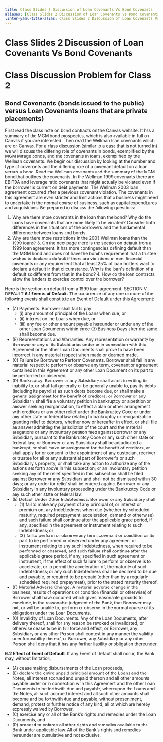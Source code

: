 ```yaml
---
title: Class Slides 2 Discussion of Loan Covenants Vs Bond Covenants
aliases: [Class Slides 2 Discussion of Loan Covenants Vs Bond Covenants]
linter-yaml-title-alias: Class Slides 2 Discussion of Loan Covenants Vs Bond Covenants
---
```

# Class Slides 2 Discussion of Loan Covenants Vs Bond Covenants

# Class Discussion Problem for Class 2

## Bond Covenants (bonds issued to the public) versus Loan Covenants (loans that are private placements)

First read the class note on bond contracts on the Canvas website. It has a summary of the MGM bond prospectus,  which is also available in full on Canvas if you are interested. Then read the Wellman loan covenants which are on Canvas. For a class discussion (similar to a case that is not turned in) we will discuss the differing role of covenants in bonds,  exemplified by the MGM Mirage bonds,  and the covenants in loans,  exemplified by the Wellman covenants. We begin our discussion by looking at the number and type of covenants and the differing role of a covenant default on a loan versus a bond. Read the Wellman covenants and the summary of the MGM bond that outlines the covenants. In the Wellman 1999 covenants there are EBITDA and leverage ratio covenants that might actually be violated even if the borrower is current on debt payments. The Wellman 2003 loan agreement occurred after a previous covenant violation. The covenants in this agreement are even stricter and limit actions that a business might need to undertake in the normal course of business,  such as capital expenditures and acquisitions. Be prepared to discuss the following questions:

1. Why are there more covenants in the loan than the bond? Why do the loans have covenants that are more likely to be violated? Consider both differences in the situations of the borrowers and the fundamental difference between loans and bonds.
1. Why are there more restrictions in the 2003 Wellman loans than the 1999 loans? 3. On the next page there is the section on default from a 1999 loan agreement. It has more contingencies defining default than the MGM bond and does not have the bond's requirement that a trustee wishes to declare a default if there are violations of non-financial covenants or any requirement that at least 25% of loan holders want to declare a default in that circumstance. Why is the loan's definition of a default so different from that in the bond? 4. How do the loan contracts allow the lenders to exercise control over the borrower?

Here is the section on default from a 1999 loan agreement. SECTION VI. DEFAULT
 **6.1 Events of Default.** The occurrence of any one or more of the following events shall constitute an Event of Default under this Agreement:

- (A) Payments. Borrower shall fail to pay
	- (i) any amount of principal of the Loans when due,  or
	- (ii) interest on the Loans when due,  or
	- (iii) any fee or other amount payable hereunder or under any of the other Loan Documents within three (3) Business Days after the same shall become due.
- (B) Representations and Warranties. Any representation or warranty by Borrower or any of its Subsidiaries under or in connection with this Agreement or the other Loan Documents shall prove to have been incorrect in any material respect when made or deemed made.
- (C) Failure by Borrower to Perform Covenants. Borrower shall fail in any material respect to perform or observe any term,  covenant or agreement contained in this Agreement or any other Loan Document on its part to be performed or observed.
- (D) Bankruptcy. Borrower or any Subsidiary shall admit in writing its inability to,  or shall fail generally or be generally unable to,  pay its debts (including its payrolls) as such debts become due,  or shall make a general assignment for the benefit of creditors; or Borrower or any Subsidiar y shall file a voluntary petition in bankruptcy or a petition or answer seeking reorganization,  to effect a plan or other arrangement with creditors or any other relief under the Bankruptcy Code or under any other state or federal law relating to bankruptcy or reorganization granting relief to debtors,  whether now or hereafter in effect,  or shall file an answer admitting the jurisdiction of the court and the material allegations of any involuntary petition filed against Borrower or any Subsidiary pursuant to the Bankruptcy Code or any such other state or federal law; or Borrower or any Subsidiary shall be adjudicated a bankrupt,  or shall make an assignment for the benefit of creditors,  or shall apply for or consent to the appointment of any custodian,  receiver or trustee for all or any substantial part of Borrower's or such Subsidiary's property,  or shall take any action to authorize any of the actions set forth above in this subsection; or an involuntary petition seeking any of the relief specified in this subsection shall be filed against Borrower or any Subsidiary and shall not be dismissed within 30 days; or any order for relief shall be entered against Borrower or any Subsidiary in any involuntary proceeding under the Bankruptcy Code or any such other state or federal law.
 - (E) Default Under Other Indebtedness. Borrower or any Subsidiary shall
 	- (1) fail to make any payment of any principal of,  or interest or premium on,  any Indebtedness when due (whether by scheduled maturity,  required prepayment,  acceleration,  demand or otherwise) and such failure shall continue after the applicable grace period,  if any,  specified in the agreement or instrument relating to such Indebtedness; or
 	- (2) fail to perform or observe any term,  covenant or condition on its part to be performed or observed under any agreement or instrument relating to any such Indebtedness,  when required to be performed or observed,  and such failure shall continue after the applicable grace period,  if any,  specified in such agreement or instrument,  if the effect of such failure to perform or observe is to accelerate,  or to permit the acceleration of,  the maturity of such Indebtedness; or any such Indebtedness shall be declared to be due and payable,  or required to be prepaid (other than by a regularly scheduled required prepayment),  prior to the stated maturity thereof.
- (F) Material Adverse Change. A material adverse change in the business,  results of operations or condition (financial or otherwise) of Borrower shall have occurred which gives reasonable grounds to conclude,  in the reasonable judgment of the Bank,  that Borrower may not,  or will be unable to,  perform or observe in the normal course of its obligations under the Loan Documents.
- (G) Invalidity of Loan Documents. Any of the Loan Documents,  after delivery thereof,  shall for any reason be revoked or invalidated,  or otherwise cease to be in full force and effect,  or Borrower,  any Subsidiary or any other Person shall contest in any manner the validity or enforceability thereof,  or Borrower,  any Subsidiary or any other Person shall deny that it has any further liability or obligation thereunder.

 **6.2 Effect of Event of Default.** If any Event of Default shall occur,  the Bank may,  without limitation,
- (A) cease making disbursements of the Loan proceeds,
- (B) declare the entire unpaid principal amount of the Loans and the Notes,  all interest accrued and unpaid thereon and all other amounts payable under or in connection with this Agreement and the other Loan Documents to be forthwith due and payable,  whereupon the Loans and the Notes,  all such accrued interest and all such other amounts shall become and be forthwith due and payable,  without presentment,  demand,  protest or further notice of any kind,  all of which are hereby expressly waived by Borrower,
- (C) exercise any or all of the Bank's rights and remedies under the Loan Documents,  and
- (D) proceed to enforce all other rights and remedies available to the Bank under applicable law. All of the Bank's rights and remedies hereunder are cumulative and not exclusive.